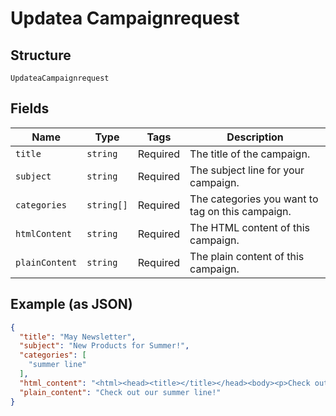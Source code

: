 
# Updatea Campaignrequest

## Structure

`UpdateaCampaignrequest`

## Fields

| Name | Type | Tags | Description |
|  --- | --- | --- | --- |
| `title` | `string` | Required | The title of the campaign. |
| `subject` | `string` | Required | The subject line for your campaign. |
| `categories` | `string[]` | Required | The categories you want to tag on this campaign. |
| `htmlContent` | `string` | Required | The HTML content of this campaign. |
| `plainContent` | `string` | Required | The plain content of this campaign. |

## Example (as JSON)

```json
{
  "title": "May Newsletter",
  "subject": "New Products for Summer!",
  "categories": [
    "summer line"
  ],
  "html_content": "<html><head><title></title></head><body><p>Check out our summer line!</p></body></html>",
  "plain_content": "Check out our summer line!"
}
```

